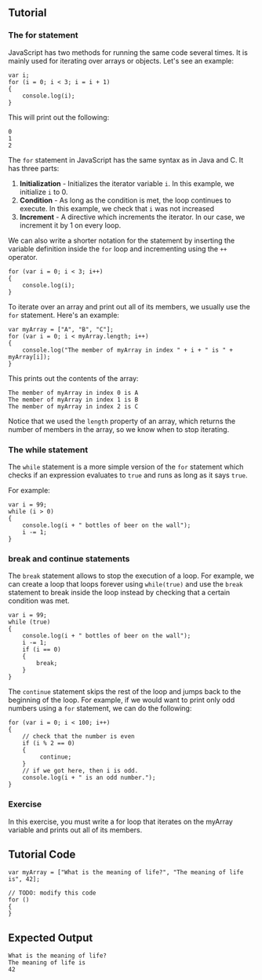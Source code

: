 Tutorial
--------

### The for statement

JavaScript has two methods for running the same code several times. It is mainly used for iterating over arrays or objects. Let's see an example:

	var i;
	for (i = 0; i < 3; i = i + 1)
	{
	    console.log(i);
	}

This will print out the following:

	0
	1
	2

The `for` statement in JavaScript has the same syntax as in Java and C. It has three parts:

1. __Initialization__ - Initializes the iterator variable `i`. In this example, we initialize `i` to 0.
2. __Condition__ - As long as the condition is met, the loop continues to execute. In this example, we check that `i` was not increased 
3. __Increment__ - A directive which increments the iterator. In our case, we increment it by 1 on every loop.

We can also write a shorter notation for the statement by inserting the variable definition inside the `for` loop and incrementing using the `++` operator.

	for (var i = 0; i < 3; i++)
	{
	    console.log(i);
	}

To iterate over an array and print out all of its members, we usually use the `for` statement. Here's an example:

	var myArray = ["A", "B", "C"];
	for (var i = 0; i < myArray.length; i++)
	{
	    console.log("The member of myArray in index " + i + " is " + myArray[i]);
	}

This prints out the contents of the array:

	The member of myArray in index 0 is A
	The member of myArray in index 1 is B
	The member of myArray in index 2 is C

Notice that we used the `length` property of an array, which returns the number of members in the array, so we know when to stop iterating.

### The while statement

The `while` statement is a more simple version of the `for` statement which checks if an expression evaluates to `true` and runs as long as it says `true`.

For example:

	var i = 99;
	while (i > 0)
	{
	    console.log(i + " bottles of beer on the wall");
	    i -= 1;
	}

### break and continue statements

The `break` statement allows to stop the execution of a loop. For example, we can create a loop that loops forever using `while(true)` and use the `break` statement to break inside the loop instead by checking that a certain condition was met.

	var i = 99;
	while (true)
	{
	    console.log(i + " bottles of beer on the wall");
	    i -= 1;
	    if (i == 0)
	    {
	        break;
	    }
	}

The `continue` statement skips the rest of the loop and jumps back to the beginning of the loop. For example, if we would want to print only odd numbers using a `for` statement, we can do the following:

	for (var i = 0; i < 100; i++)
	{
	    // check that the number is even
	    if (i % 2 == 0)
	    {
	         continue;
	    }
	    // if we got here, then i is odd.
	    console.log(i + " is an odd number.");
	}

### Exercise

In this exercise, you must write a for loop that iterates on the myArray variable and prints out all of its members.

Tutorial Code
-------------

	var myArray = ["What is the meaning of life?", "The meaning of life is", 42];

	// TODO: modify this code
	for ()
	{
	}


Expected Output
---------------

	What is the meaning of life?
	The meaning of life is
	42